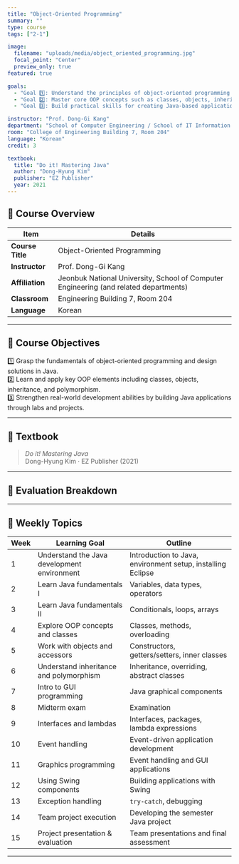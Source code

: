 ```yaml
---
title: "Object-Oriented Programming"
summary: ""
type: course
tags: ["2-1"]

image:
  filename: "uploads/media/object_oriented_programming.jpg"
  focal_point: "Center"
  preview_only: true
featured: true

goals:
  - "Goal 1️⃣: Understand the principles of object-oriented programming and design object-oriented solutions using Java."
  - "Goal 2️⃣: Master core OOP concepts such as classes, objects, inheritance, and polymorphism."
  - "Goal 3️⃣: Build practical skills for creating Java-based applications through hands-on exercises."

instructor: "Prof. Dong-Gi Kang"
department: "School of Computer Engineering / School of IT Information Engineering / School of Computer & Artificial Intelligence, JBNU"
room: "College of Engineering Building 7, Room 204"
language: "Korean"
credit: 3

textbook:
  title: "Do it! Mastering Java"
  author: "Dong-Hyung Kim"
  publisher: "EZ Publisher"
  year: 2021
---
```


<!--more-->

## 📘 Course Overview

| Item | Details |
|------|---------|
| **Course Title** | Object-Oriented Programming |
| **Instructor** | Prof. Dong-Gi Kang |
| **Affiliation** | Jeonbuk National University, School of Computer Engineering (and related departments) |
| **Classroom** | Engineering Building 7, Room 204 |
| **Language** | Korean |

---

## 🎯 Course Objectives

1️⃣ Grasp the fundamentals of object-oriented programming and design solutions in Java.  
2️⃣ Learn and apply key OOP elements including classes, objects, inheritance, and polymorphism.  
3️⃣ Strengthen real-world development abilities by building Java applications through labs and projects.

---

## 📖 Textbook

> *Do it! Mastering Java*  
> Dong-Hyung Kim · EZ Publisher (2021)

---

## 🧮 Evaluation Breakdown

<canvas id="evaluationChart" width="400" height="400"></canvas>

<script src="https://cdn.jsdelivr.net/npm/chart.js"></script>
<script>
const ctx = document.getElementById('evaluationChart');
new Chart(ctx, {
  type: 'pie',
  data: {
    labels: ['Midterm Exam', 'Attendance', 'Assignments', 'Team Project'],
    datasets: [{
      data: [30, 10, 30, 30],
      backgroundColor: ['#9ad0f5', '#ffb7b2', '#b5ead7', '#ffdac1'],
      borderColor: '#222',
      borderWidth: 2
    }]
  },
  options: {
    plugins: {
      legend: {
        position: 'bottom',
        labels: { color: '#ddd', font: { size: 14 } }
      }
    }
  }
});
</script>

---

## 📆 Weekly Topics

| Week | Learning Goal | Outline |
|------|---------------|---------|
| 1 | Understand the Java development environment | Introduction to Java, environment setup, installing Eclipse |
| 2 | Learn Java fundamentals I | Variables, data types, operators |
| 3 | Learn Java fundamentals II | Conditionals, loops, arrays |
| 4 | Explore OOP concepts and classes | Classes, methods, overloading |
| 5 | Work with objects and accessors | Constructors, getters/setters, inner classes |
| 6 | Understand inheritance and polymorphism | Inheritance, overriding, abstract classes |
| 7 | Intro to GUI programming | Java graphical components |
| 8 | Midterm exam | Examination |
| 9 | Interfaces and lambdas | Interfaces, packages, lambda expressions |
| 10 | Event handling | Event-driven application development |
| 11 | Graphics programming | Event handling and GUI applications |
| 12 | Using Swing components | Building applications with Swing |
| 13 | Exception handling | `try-catch`, debugging |
| 14 | Team project execution | Developing the semester Java project |
| 15 | Project presentation & evaluation | Team presentations and final assessment |

---
